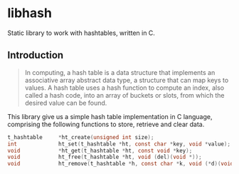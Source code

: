 # libhash
Static library to work with hashtables, written in C.

## Introduction

> In computing, a hash table is a data structure that implements an associative array abstract data type, a structure that can map keys to values. A hash table uses a hash function to compute an index, also called a hash code, into an array of buckets or slots, from which the desired value can be found.

This library give us a simple hash table implementation in C language, comprising the following functions to store, retrieve and clear data.

```C
t_hashtable		*ht_create(unsigned int size);
int				ht_set(t_hashtable *ht, const char *key, void *value);
void			*ht_get(t_hashtable *ht, const void *key);
void			ht_free(t_hashtable *ht, void (del)(void *));
void			ht_remove(t_hashtable *h, const char *k, void (*d)(void*));
```
